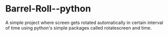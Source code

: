 # Barrel-Roll--python
A simple project where screen gets rotated automatically in certain interval of time using python's simple packages called rotatescreen and time.
